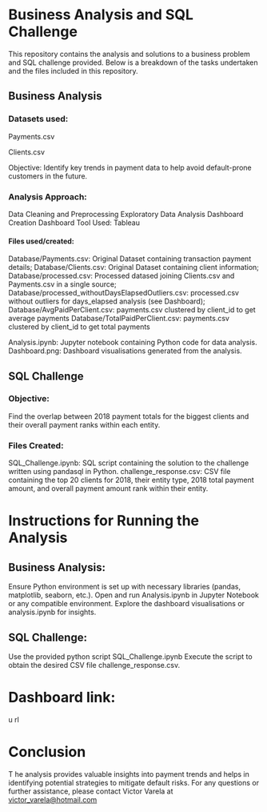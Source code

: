 # Business Analysis and SQL Challenge
This repository contains the analysis and solutions to a business problem and SQL challenge provided. Below is a breakdown of the tasks undertaken and the files included in this repository.

## Business Analysis

### Datasets used:

  Payments.csv

  Clients.csv

Objective:
  Identify key trends in payment data to help avoid default-prone customers in the future.

### Analysis Approach:

  Data Cleaning and Preprocessing
  Exploratory Data Analysis
  Dashboard Creation
  Dashboard Tool Used: Tableau

#### Files used/created:

  Database/Payments.csv: Original Dataset containing transaction payment details;
  Database/Clients.csv: Original Dataset containing client information;
  Database/processed.csv: Processed datased joining Clients.csv and Payments.csv in a single source;
  Database/processed_withoutDaysElapsedOutliers.csv: processed.csv without outliers for days_elapsed analysis (see Dashboard);
  Database/AvgPaidPerClient.csv: payments.csv clustered by client_id to get average payments
  Database/TotalPaidPerClient.csv: payments.csv clustered by client_id to get total payments


  Analysis.ipynb: Jupyter notebook containing Python code for data analysis.
  Dashboard.png: Dashboard visualisations generated from the analysis.


## SQL Challenge
### Objective:
  Find the overlap between 2018 payment totals for the biggest clients and their overall payment ranks within each entity.

### Files Created:

  SQL_Challenge.ipynb: SQL script containing the solution to the challenge written using pandasql in Python.
  challenge_response.csv: CSV file containing the top 20 clients for 2018, their entity type, 2018 total payment amount, and overall payment amount rank within their entity.

# Instructions for Running the Analysis
## Business Analysis:

  Ensure Python environment is set up with necessary libraries (pandas, matplotlib, seaborn, etc.).
  Open and run Analysis.ipynb in Jupyter Notebook or any compatible environment.
  Explore the dashboard visualisations or analysis.ipynb for insights.

## SQL Challenge:

  Use the provided python script SQL_Challenge.ipynb
  Execute the script to obtain the desired CSV file challenge_response.csv.

# Dashboard link:

u  rl

# Conclusion
T  he analysis provides valuable insights into payment trends and helps in identifying potential strategies to mitigate default risks. For any questions or further assistance, please contact Victor Varela at victor_varela@hotmail.com
